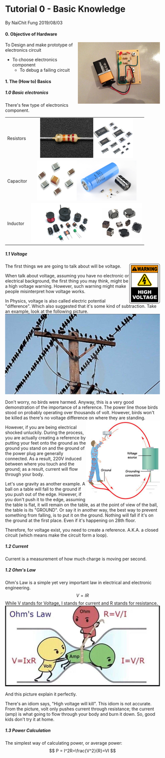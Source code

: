 # Tutorial 0 - Basic Knowledge

By NaiChit Fung 2019/08/03

#### 0. Objective of Hardware

<img align="right" height="200" src=".\assets\FLF0LQLHEBNH7UI.LARGE.jpg">To Design and make prototype of electronics circuit

- To choose electronics component
  - To debug a failing circuit



#### 1. The (How to) Basics

##### 1.0 Basic electronics

There's few type of electronics component.
<table border="0" width = "100%">
<tr>
    <td>Resistors</td>
    <td align="center"><img height="130" src=".\assets\2785-03-1564812167285.jpg"><img height="130" src=".\assets\smd-resistor-500x500.jpg"></td>
</tr>
<tr>
    <td>Capacitor</td>
    <td align="center"><img height="130" src=".\assets\407684326c404052734_grande.jpeg"><img align="centre" height="130" src=".\assets\51968eb0ce395f352c000000.jpg"></td>
</tr>
<tr>
    <td>Inductor</td>
    <td align="center"><img height="130" src=".\assets\spoler.jpg"><img align="centre" height="130" src=".\assets\smd-inductors-500x500.png"></td>
</tr>
</table>

##### 1.1 Voltage

<img align="right" width="100" height="130" src=".\assets\E3444-1564765376829.png">The first things we are going to talk about will be voltage. 

When talk about voltage, assuming you have no electronic or electrical background, the first thing you may think, might be a high voltage warning. However, such warning might make people misinterpret how voltage works.

In Physics, voltage is also called electric potential "difference". Which also suggested that it's some kind of subtraction. Take an example, look at the following picture.![bird power line](assets/Screenshot_20190204-082427_Gallery.jpg)

Don't worry, no birds were harmed. Anyway, this is a very good demonstration of the importance of a reference. The power line those birds stood on probably operating over thousands of volt. However, birds won't be killed as there's no voltage difference on where they are standing.<img align="right" width="240" height="260" src=".\assets\avoidshocks016.jpg">

However, if you are being electrical shocked unluckily. During the process, you are actually creating a reference by putting your feet onto the ground as the ground you stand on and the ground of the power plug are generally connected. As a result, 220V induced between where you touch and the ground; as a result, current will flow through your body.

Let's use gravity as another example. A ball on a table will fall to the ground if you push out of the edge. However, if you don't push it to the edge, assuming the table is flat, it will remain on the table, as at the point of view of the ball, the table is its "GROUND". Or say it in another way, the best way to prevent something from falling, is to put it on the ground. Nothing will fall if it's on the ground at the first place. Even if it's happening on 28th floor.

Therefore, for voltage exist, you need to create a reference. A.K.A. a closed circuit (which means make the circuit form a loop).

##### 1.2 Current

Current is a measurement of how much charge is moving per second.

##### 1.2 Ohm's Law

Ohm's Law is a simple yet very important law in electrical and electronic engineering.
$$
V = IR
$$
While V stands for Voltage, I stands for current and R stands for resistance.![ohm's law](assets/zi3yac7jkxj21.jpg)

And this picture explain it perfectly.

There's an idiom says, "High voltage will kill". This idiom is not accurate. From the picture, volt only pushes current through resistance; the current (amp) is what going to flow through your body and burn it down. So, good kids don't try it at home.

##### 1.3 Power Calculation

The simplest way of calculating power, or average power:
$$
P = I^2R=\frac{V^2}{R}=VI
$$
